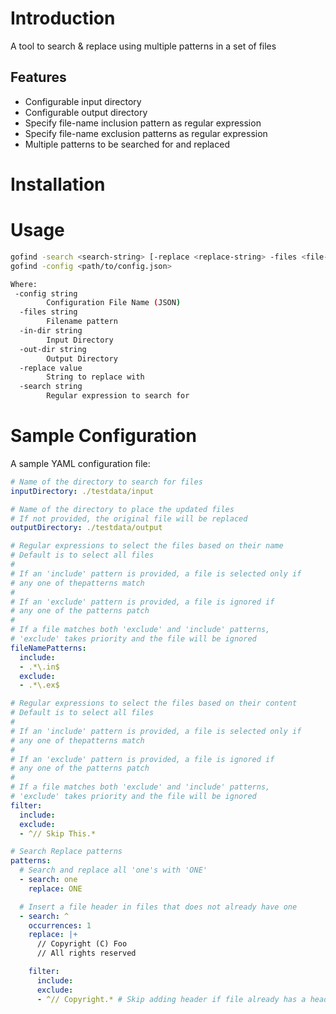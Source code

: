 # Introduction
A tool to search & replace using multiple patterns in a set of files
## Features
- Configurable input directory
- Configurable output directory
- Specify file-name inclusion pattern as regular expression
- Specify file-name exclusion patterns as regular expression
- Multiple patterns to be searched for and replaced

# Installation

# Usage

```sh
gofind -search <search-string> [-replace <replace-string> -files <file-name-pattern>] -in-dir <path> -out-dir <path>
gofind -config <path/to/config.json>

Where:
 -config string
        Configuration File Name (JSON)
  -files string
        Filename pattern
  -in-dir string
        Input Directory
  -out-dir string
        Output Directory
  -replace value
        String to replace with
  -search string
        Regular expression to search for
```
# Sample Configuration
A sample YAML configuration file:

```yaml
# Name of the directory to search for files
inputDirectory: ./testdata/input

# Name of the directory to place the updated files
# If not provided, the original file will be replaced
outputDirectory: ./testdata/output

# Regular expressions to select the files based on their name
# Default is to select all files
#
# If an 'include' pattern is provided, a file is selected only if
# any one of thepatterns match
#
# If an 'exclude' pattern is provided, a file is ignored if
# any one of the patterns patch
#
# If a file matches both 'exclude' and 'include' patterns,
# 'exclude' takes priority and the file will be ignored
fileNamePatterns:
  include:
  - .*\.in$
  exclude:
  - .*\.ex$

# Regular expressions to select the files based on their content
# Default is to select all files
#
# If an 'include' pattern is provided, a file is selected only if
# any one of thepatterns match
#
# If an 'exclude' pattern is provided, a file is ignored if
# any one of the patterns patch
#
# If a file matches both 'exclude' and 'include' patterns,
# 'exclude' takes priority and the file will be ignored
filter:
  include:
  exclude:
  - ^// Skip This.*

# Search Replace patterns
patterns:
  # Search and replace all 'one's with 'ONE'
  - search: one
    replace: ONE

  # Insert a file header in files that does not already have one
  - search: ^
    occurrences: 1
    replace: |+
      // Copyright (C) Foo
      // All rights reserved

    filter:
      include:
      exclude:
      - ^// Copyright.* # Skip adding header if file already has a header
```